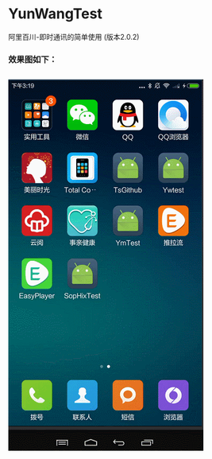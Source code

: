 # YunWangTest
阿里百川-即时通讯的简单使用 (版本2.0.2)
 
 ### 效果图如下：
 ##
 ![image](https://github.com/yytangsheng/YunWangTest/blob/master/GIF.gif)

